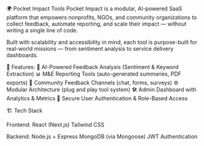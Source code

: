🌍 Pocket Impact Tools
Pocket Impact is a modular, AI-powered SaaS platform that empowers nonprofits, NGOs, and community organizations to collect feedback, automate reporting, and scale their impact — without writing a single line of code.

Built with scalability and accessibility in mind, each tool is purpose-built for real-world missions — from sentiment analysis to service delivery dashboards.

🚀 Features:
🧠 AI-Powered Feedback Analysis (Sentiment & Keyword Extraction)
📊 M&E Reporting Tools (auto-generated summaries, PDF exports)
📮 Community Feedback Channels (chat, forms, surveys)
⚙️ Modular Architecture (plug and play tool system)
🛠️ Admin Dashboard with Analytics & Metrics
🔐 Secure User Authentication & Role-Based Access

🏗️ Tech Stack

Frontend:
React (Next.js)
Tailwind CSS

Backend:
Node.js + Express
MongoDB (via Mongoose)
JWT Authentication
